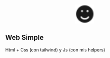 <p align="center"><img src="img/favicon.png" width="60"></p>

## Web Simple

Html + Css (con tailwind) y Js (con mis helpers)